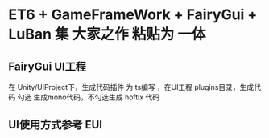 # ET6 + GameFrameWork + FairyGui + LuBan 集 大家之作 粘贴为 一体 
## FairyGui UI工程
在 Unity/UIProject下，生成代码插件 为 ts编写 ，在UI工程 plugins目录，生成代码 勾选 生成mono代码，不勾选生成 hoftix 代码

## UI使用方式参考 EUI

